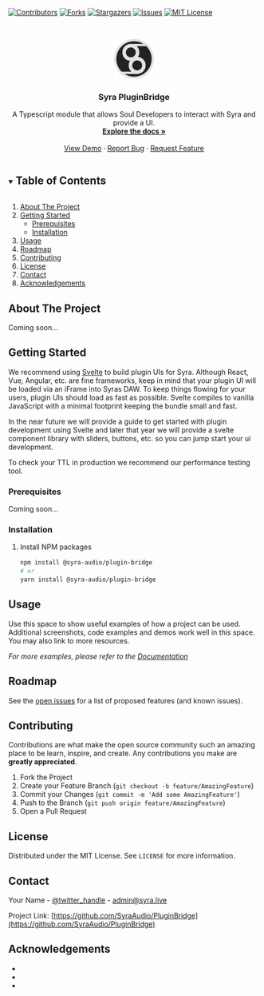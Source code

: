 <!--
*** Thanks for checking out the Best-README-Template. If you have a suggestion
*** that would make this better, please fork the repo and create a pull request
*** or simply open an issue with the tag "enhancement".
*** Thanks again! Now go create something AMAZING! :D
***
***
***
*** To avoid retyping too much info. Do a search and replace for the following:
*** SyraAudio, PluginBridge, twitter_handle, admin@syra.live, Syra PluginBridge, A Typescript module that allows Soul Developers to interact with Syra and provide a UI.

Topics
Resources

-->



<!-- PROJECT SHIELDS -->
<!--
*** I'm using markdown "reference style" links for readability.
*** Reference links are enclosed in brackets [ ] instead of parentheses ( ).
*** See the bottom of this document for the declaration of the reference variables
*** for contributors-url, forks-url, etc. This is an optional, concise syntax you may use.
*** https://www.markdownguide.org/basic-syntax/#reference-style-links
-->
[![Contributors][contributors-shield]][contributors-url]
[![Forks][forks-shield]][forks-url]
[![Stargazers][stars-shield]][stars-url]
[![Issues][issues-shield]][issues-url]
[![MIT License][license-shield]][license-url]

<!-- PROJECT LOGO -->
<br />
<p align="center">
  <a href="https://github.com/SyraAudio/PluginBridge">
    <img src="logo.png" alt="Logo" width="80" height="80">
  </a>

  <h3 align="center">Syra PluginBridge</h3>

  <p align="center">
    A Typescript module that allows Soul Developers to interact with Syra and provide a UI.
    <br />
    <a href="https://github.com/SyraAudio/PluginBridge"><strong>Explore the docs »</strong></a>
    <br />
    <br />
    <a href="https://github.com/SyraAudio/PluginBridge">View Demo</a>
    ·
    <a href="https://github.com/SyraAudio/PluginBridge/issues">Report Bug</a>
    ·
    <a href="https://github.com/SyraAudio/PluginBridge/issues">Request Feature</a>
  </p>
</p>



<!-- TABLE OF CONTENTS -->
<details open="open">
  <summary><h2 style="display: inline-block">Table of Contents</h2></summary>
  <ol>
    <li>
      <a href="#about-the-project">About The Project</a>
    </li>
    <li>
      <a href="#getting-started">Getting Started</a>
      <ul>
        <li><a href="#prerequisites">Prerequisites</a></li>
        <li><a href="#installation">Installation</a></li>
      </ul>
    </li>
    <li><a href="#usage">Usage</a></li>
    <li><a href="#roadmap">Roadmap</a></li>
    <li><a href="#contributing">Contributing</a></li>
    <li><a href="#license">License</a></li>
    <li><a href="#contact">Contact</a></li>
    <li><a href="#acknowledgements">Acknowledgements</a></li>
  </ol>
</details>



<!-- ABOUT THE PROJECT -->
## About The Project

Coming soon...

<!-- GETTING STARTED -->
## Getting Started

We recommend using [Svelte](https://svelte.dev/) to build plugin UIs for Syra. Although React, Vue, Angular, etc. are fine frameworks, keep in mind that your
plugin UI will be loaded via an iFrame into Syras DAW. To keep things flowing for your users, plugin UIs should load as
fast as possible. Svelte compiles to vanilla JavaScript with a minimal footprint keeping the bundle small and fast.

In the near future we will provide a guide to get started with plugin development using Svelte and later that year we
will provide a svelte component library with sliders, buttons, etc. so you can jump start your ui development.

To check your TTL in production we recommend our performance testing tool.

### Prerequisites

Coming soon...

### Installation

1. Install NPM packages
   ```sh
   npm install @syra-audio/plugin-bridge
   # or
   yarn install @syra-audio/plugin-bridge
   ```

<!-- USAGE EXAMPLES -->
## Usage

Use this space to show useful examples of how a project can be used. Additional screenshots, code examples and demos work well in this space. You may also link to more resources.

_For more examples, please refer to the [Documentation](https://example.com)_



<!-- ROADMAP -->
## Roadmap

See the [open issues](https://github.com/SyraAudio/PluginBridge/issues) for a list of proposed features (and known issues).



<!-- CONTRIBUTING -->
## Contributing

Contributions are what make the open source community such an amazing place to be learn, inspire, and create. Any contributions you make are **greatly appreciated**.

1. Fork the Project
2. Create your Feature Branch (`git checkout -b feature/AmazingFeature`)
3. Commit your Changes (`git commit -m 'Add some AmazingFeature'`)
4. Push to the Branch (`git push origin feature/AmazingFeature`)
5. Open a Pull Request



<!-- LICENSE -->
## License

Distributed under the MIT License. See `LICENSE` for more information.



<!-- CONTACT -->
## Contact

Your Name - [@twitter_handle](https://twitter.com/twitter_handle) - admin@syra.live

Project Link: [https://github.com/SyraAudio/PluginBridge](https://github.com/SyraAudio/PluginBridge)



<!-- ACKNOWLEDGEMENTS -->
## Acknowledgements

* []()
* []()
* []()





<!-- MARKDOWN LINKS & IMAGES -->
<!-- https://www.markdownguide.org/basic-syntax/#reference-style-links -->
[contributors-shield]: https://img.shields.io/github/contributors/SyraAudio/PluginBridge/repo.svg?style=for-the-badge
[contributors-url]: https://github.com/SyraAudio/PluginBridge/repo/graphs/contributors
[forks-shield]: https://img.shields.io/github/forks/SyraAudio/PluginBridge/repo.svg?style=for-the-badge
[forks-url]: https://github.com/SyraAudio/PluginBridge/repo/network/members
[stars-shield]: https://img.shields.io/github/stars/SyraAudio/PluginBridge/repo.svg?style=for-the-badge
[stars-url]: https://github.com/SyraAudio/PluginBridge/repo/stargazers
[issues-shield]: https://img.shields.io/github/issues/SyraAudio/PluginBridge/repo.svg?style=for-the-badge
[issues-url]: https://github.com/SyraAudio/PluginBridge/repo/issues
[license-shield]: https://img.shields.io/github/license/SyraAudio/PluginBridge/repo.svg?style=for-the-badge
[license-url]: https://github.com/SyraAudio/PluginBridge/repo/blob/master/LICENSE.txt
[linkedin-shield]: https://img.shields.io/badge/-LinkedIn-black.svg?style=for-the-badge&logo=linkedin&colorB=555
[linkedin-url]: https://linkedin.com/in/SyraAudio
